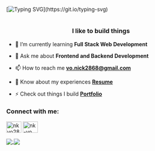[![Typing SVG](https://readme-typing-svg.demolab.com?font=Fira+Code&size=32&pause=1000&center=true&vCenter=true&width=1012&lines=Hi+%F0%9F%91%8B%2C+I'm+Nick!)](https://git.io/typing-svg)
<!-- <h1 align="center">Hi 👋, I'm Nick</h1> -->
<h1></h1>
<h3 align="center">I like to build things</h3>

- 🌱 I’m currently learning **Full Stack Web Development**

- 💬 Ask me about **Frontend and Backend Development**

- 📫 How to reach me **vo.nick2868@gmail.com**

- 📄 Know about my experiences [**Resume**](https://drive.google.com/file/d/1edaD6-Kg4J4NHSismcqsFXyBox19kQEA/view)

- ⚡ Check out things I build [**Portfolio**](https://nickvo.dev)

<h3 align="left">Connect with me:</h3>
<p align="left">
  <a href="https://twitter.com/nkvo28" target="_blank"><img align="center" src="https://cdn.jsdelivr.net/npm/simple-icons@3.0.1/icons/twitter.svg" alt="nkvo28" height="30" width="40" /></a>
  <a href="https://linkedin.com/in/nk-vo" target="_blank"><img align="center" src="https://cdn.jsdelivr.net/npm/simple-icons@3.0.1/icons/linkedin.svg" alt="nk-vo" height="30" width="40" /></a>
</p>

<a href="https://githubtrends.io">
  <img align="center" src="https://api.githubtrends.io/user/svg/nk-vo/langs?time_range=one_year&use_percent=True&include_private=True&group=private&theme=classic" />
</a>
<a href="https://githubtrends.io">
  <img align="center" src="https://api.githubtrends.io/user/svg/nk-vo/repos?time_range=one_year&include_private=True&group=private&theme=classic" />
</a>


